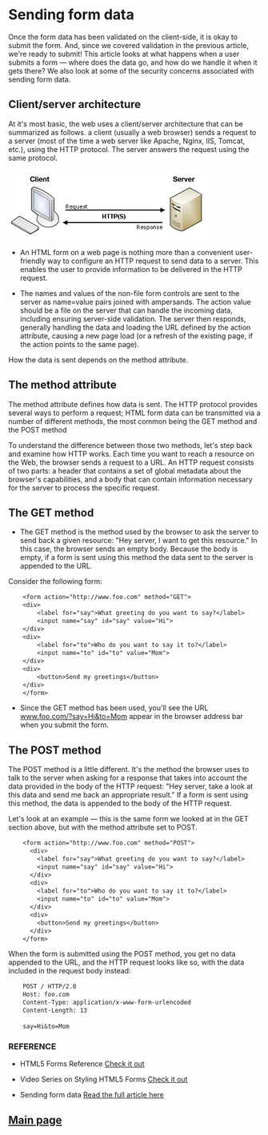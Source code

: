 # Sending form data

Once the form data has been validated on the client-side, it is okay to submit the form. And, since we covered validation in the previous article, we're ready to submit! This article looks at what happens when a user submits a form — where does the data go, and how do we handle it when it gets there? We also look at some of the security concerns associated with sending form data.

## Client/server architecture

At it's most basic, the web uses a client/server architecture that can be summarized as follows. a client (usually a web browser) sends a request to a server (most of the time a web server like Apache, Nginx, IIS, Tomcat, etc.), using the HTTP protocol. The server answers the request using the same protocol.

![forms](Images301/forms.png)

- An HTML form on a web page is nothing more than a convenient user-friendly way to configure an HTTP request to send data to a server. This enables the user to provide information to be delivered in the HTTP request.

- The names and values of the non-file form controls are sent to the server as name=value pairs joined with ampersands. The action value should be a file on the server that can handle the incoming data, including ensuring server-side validation. The server then responds, generally handling the data and loading the URL defined by the action attribute, causing a new page load (or a refresh of the existing page, if the action points to the same page).

How the data is sent depends on the method attribute.

## The method attribute

The method attribute defines how data is sent. The HTTP protocol provides several ways to perform a request; HTML form data can be transmitted via a number of different methods, the most common being the GET method and the POST method

To understand the difference between those two methods, let's step back and examine how HTTP works. Each time you want to reach a resource on the Web, the browser sends a request to a URL. An HTTP request consists of two parts: a header that contains a set of global metadata about the browser's capabilities, and a body that can contain information necessary for the server to process the specific request.

## The GET method

- The GET method is the method used by the browser to ask the server to send back a given resource: "Hey server, I want to get this resource." In this case, the browser sends an empty body. Because the body is empty, if a form is sent using this method the data sent to the server is appended to the URL.

Consider the following form:

        <form action="http://www.foo.com" method="GET">
        <div>
            <label for="say">What greeting do you want to say?</label>
            <input name="say" id="say" value="Hi">
        </div>
        <div>
            <label for="to">Who do you want to say it to?</label>
            <input name="to" id="to" value="Mom">
        </div>
        <div>
            <button>Send my greetings</button>
        </div>
        </form>

- Since the GET method has been used, you'll see the URL www.foo.com/?say=Hi&to=Mom appear in the browser address bar when you submit the form.

## The POST method

The POST method is a little different. It's the method the browser uses to talk to the server when asking for a response that takes into account the data provided in the body of the HTTP request: "Hey server, take a look at this data and send me back an appropriate result." If a form is sent using this method, the data is appended to the body of the HTTP request.

Let's look at an example — this is the same form we looked at in the GET section above, but with the method attribute set to POST.

        <form action="http://www.foo.com" method="POST">
          <div>
            <label for="say">What greeting do you want to say?</label>
            <input name="say" id="say" value="Hi">
          </div>
          <div>
            <label for="to">Who do you want to say it to?</label>
            <input name="to" id="to" value="Mom">
          </div>
          <div>
            <button>Send my greetings</button>
          </div>
        </form>

When the form is submitted using the POST method, you get no data appended to the URL, and the HTTP request looks like so, with the data included in the request body instead:

        POST / HTTP/2.0
        Host: foo.com
        Content-Type: application/x-www-form-urlencoded
        Content-Length: 13
        
        say=Hi&to=Mom

### REFERENCE

- HTML5 Forms Reference [Check it out](https://htmlreference.io/forms/)

- Video Series on Styling HTML5 Forms [Check it out](https://www.youtube.com/playlist?list=PL4cUxeGkcC9g5_p_BVUGWykHfqx6bb7qK)

- Sending form data [Read the full article here](https://developer.mozilla.org/en-US/docs/Learn/Forms/Sending_and_retrieving_form_data)

## [Main page](https://amjadmesmar.github.io/reading-notes/)